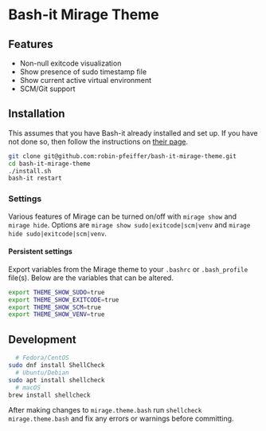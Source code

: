 # Bash-it Mirage Theme

## Features

- Non-null exitcode visualization
- Show presence of sudo timestamp file
- Show current active virtual environment
- SCM/Git support

## Installation

This assumes that you have Bash-it already installed and set up. If you have not done so, then follow the instructions on [their page](https://github.com/Bash-it/bash-it#installation).

```sh
git clone git@github.com:robin-pfeiffer/bash-it-mirage-theme.git
cd bash-it-mirage-theme
./install.sh
bash-it restart
```

### Settings

Various features of Mirage can be turned on/off with `mirage show` and `mirage hide`. Options are `mirage show sudo|exitcode|scm|venv` and `mirage hide sudo|exitcode|scm|venv`.

#### Persistent settings

Export variables from the Mirage theme to your `.bashrc` or `.bash_profile` file(s). Below are the variables that can be altered.

```sh
export THEME_SHOW_SUDO=true
export THEME_SHOW_EXITCODE=true
export THEME_SHOW_SCM=true
export THEME_SHOW_VENV=true
```

## Development

```sh
  # Fedora/CentOS
sudo dnf install ShellCheck
  # Ubuntu/Debian
sudo apt install shellcheck 
  # macOS
brew install shellcheck
```

After making changes to `mirage.theme.bash` run `shellcheck mirage.theme.bash` and fix any errors or warnings before committing.
